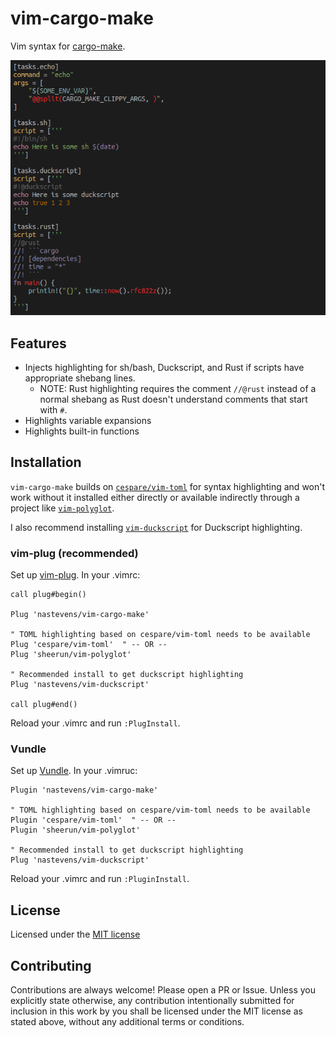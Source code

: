 # vim-cargo-make

Vim syntax for [cargo-make](https://github.com/sagiegurari/cargo-make).

![Screenshot](vim-cargo-make-screenshot.png)

## Features

* Injects highlighting for sh/bash, Duckscript, and Rust if scripts have
  appropriate shebang lines.
  * NOTE: Rust highlighting requires the comment `//@rust` instead of a normal
    shebang as Rust doesn't understand comments that start with `#`.
* Highlights variable expansions
* Highlights built-in functions

## Installation

`vim-cargo-make` builds on [`cespare/vim-toml`](https://github.com/cespare/vim-toml)
for syntax highlighting and won't work without it installed either directly or
available indirectly through a project like
[`vim-polyglot`](https://github.com/sheerun/vim-polyglot).

I also recommend installing [`vim-duckscript`](https://github.com/nastevens/vim-duckscript)
for Duckscript highlighting.

### vim-plug (recommended)

Set up [vim-plug](https://github.com/junegunn/vim-plug). In your .vimrc:

```vim
call plug#begin()

Plug 'nastevens/vim-cargo-make'

" TOML highlighting based on cespare/vim-toml needs to be available
Plug 'cespare/vim-toml'  " -- OR --
Plug 'sheerun/vim-polyglot'

" Recommended install to get duckscript highlighting
Plug 'nastevens/vim-duckscript'

call plug#end()
```

Reload your .vimrc and run `:PlugInstall`.

### Vundle

Set up [Vundle](https://github.com/VundleVim/Vundle.vim). In your .vimruc:

```vim
Plugin 'nastevens/vim-cargo-make'

" TOML highlighting based on cespare/vim-toml needs to be available
Plugin 'cespare/vim-toml'  " -- OR --
Plugin 'sheerun/vim-polyglot'

" Recommended install to get duckscript highlighting
Plug 'nastevens/vim-duckscript'
```

Reload your .vimrc and run `:PluginInstall`.

## License

Licensed under the [MIT license](/LICENSE)

## Contributing

Contributions are always welcome! Please open a PR or Issue. Unless you
explicitly state otherwise, any contribution intentionally submitted for
inclusion in this work by you shall be licensed under the MIT license as
stated above, without any additional terms or conditions.
